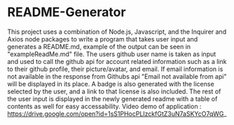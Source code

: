 # README-Generator
This project uses a combination of Node.js, Javascript, and the Inquirer and Axios node packages to write a program that takes user input and generates a README.md, example of the output can be seen in "exampleReadMe.md" file. The users github user name is taken as input and used to call the github api for account related information such as a link to their github profile, their picture/avatar, and email. If email information is not available in the response from Githubs api "Email not available from api" will be displayed in its place. A badge is also generated with the license selected by the user, and a link to that license is also included. The rest of the user input is displayed in the newly generated readme with a table of contents as well for easy accessability.
Video demo of application : https://drive.google.com/open?id=1sS1PHocPLIzckfGtZ3uN7aSKYcO7qWG_